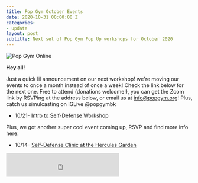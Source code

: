 ```yaml
---
title: Pop Gym October Events
date: 2020-10-31 00:00:00 Z
categories:
- update
layout: post
subtitle: Next set of Pop Gym Pop Up workshops for October 2020
---
```


![Pop Gym Online](/assets/poptobermonth)


**Hey all!**

Just a quick lil announcement on our next workshop! we're moving our events to once a month instead of once a week! Check the link below for the next one.
Free to attend (donations welcome!), you can get the Zoom link by RSVPing at the address below, or email us at info@popgym.org! Plus, catch us simulcasting on IGLive @popgymbk

* 10/21- [Intro to Self-Defense Workshop](https://withfriends.co/event/5082776/pop_gym_monthly_self_defense_workshop_intro_to_self_defense)

 Plus, we got another super cool event coming up, RSVP and find more info here:
 
 * 10/14- [Self-Defense Clinic at the Hercules Garden](https://withfriends.co/event/5082795/self_defense_clinic)
 

       
<iframe src="https://withfriends.co/pop_gym/embed/raw:kind=Join" width="306" height="64" frameborder="0"></iframe>
